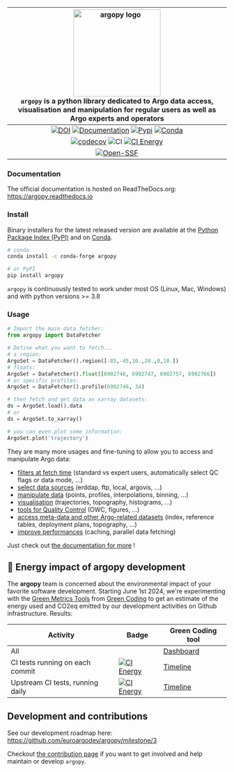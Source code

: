 | <img src="https://raw.githubusercontent.com/euroargodev/argopy/master/docs/_static/argopy_logo_long.png" alt="argopy logo" width="200"/><br>``argopy`` is a python library dedicated to Argo data access, visualisation and manipulation for regular users as well as Argo experts and operators |
|:------------------------------------------------------------------------------------------------------------------------------------------------------------------------------------------------------------------------------------------------------------------------------------------------:|
|                                                         [![DOI][joss-badge]][joss-link] [![Documentation][rtd-badge]][rtd-link] [![Pypi][pip-badge]][pip-link] [![Conda][conda-badge]][conda-link]                                                          |
|                                                                                                                 [![codecov][cov-badge]][conda-link]  ![CI][ci-badge] [![CI Energy][ci-energy-badge]][ci-energy-link]                                                                                                                  |
| [![Open-SSF][ossf-badge]][ossf-link] |

[joss-badge]: https://img.shields.io/badge/DOI-10.21105%2Fjoss.02425-brightgreen
[joss-link]: https://dx.doi.org/10.21105/joss.02425
[ci-badge]: https://github.com/euroargodev/argopy/actions/workflows/pytests.yml/badge.svg
[cov-badge]: https://codecov.io/gh/euroargodev/argopy/branch/master/graph/badge.svg
[cov-link]: https://codecov.io/gh/euroargodev/argopy
[rtd-badge]: https://img.shields.io/readthedocs/argopy?logo=readthedocs
[rtd-link]: https://argopy.readthedocs.io/en/latest/?badge=latest
[pip-badge]: https://img.shields.io/pypi/v/argopy
[pip-link]: https://pypi.org/project/argopy/
[conda-badge]: https://img.shields.io/conda/vn/conda-forge/argopy?logo=anaconda
[conda-link]: https://anaconda.org/conda-forge/argopy

[ossf-badge]: https://www.bestpractices.dev/projects/5939/badge
[ossf-link]: https://www.bestpractices.dev/projects/5939


### Documentation

The official documentation is hosted on ReadTheDocs.org: https://argopy.readthedocs.io

### Install

Binary installers for the latest released version are available at the [Python Package Index (PyPI)](https://pypi.org/project/argopy/) and on [Conda](https://anaconda.org/conda-forge/argopy).

```bash
# conda
conda install -c conda-forge argopy
````
```bash
# or PyPI
pip install argopy
````

``argopy`` is continuously tested to work under most OS (Linux, Mac, Windows) and with python versions >= 3.8

### Usage

```python
# Import the main data fetcher:
from argopy import DataFetcher
```
```python
# Define what you want to fetch... 
# a region:
ArgoSet = DataFetcher().region([-85,-45,10.,20.,0,10.])
# floats:
ArgoSet = DataFetcher().float([6902746, 6902747, 6902757, 6902766])
# or specific profiles:
ArgoSet = DataFetcher().profile(6902746, 34)
```
```python
# then fetch and get data as xarray datasets:
ds = ArgoSet.load().data
# or
ds = ArgoSet.to_xarray()
```
```python
# you can even plot some information:
ArgoSet.plot('trajectory')    
```

They are many more usages and fine-tuning to allow you to access and manipulate Argo data:
- [filters at fetch time](https://argopy.readthedocs.io/en/latest/user_mode.html) (standard vs expert users, automatically select QC flags or data mode, ...)
- [select data sources](https://argopy.readthedocs.io/en/latest/data_sources.html) (erddap, ftp, local, argovis, ...)
- [manipulate data](https://argopy.readthedocs.io/en/latest/data_manipulation.html) (points, profiles, interpolations, binning, ...)
- [visualisation](https://argopy.readthedocs.io/en/latest/visualisation.html) (trajectories, topography, histograms, ...)
- [tools for Quality Control](https://argopy.readthedocs.io/en/latest/data_quality_control.html) (OWC, figures, ...)
- [access meta-data and other Argo-related datasets](https://argopy.readthedocs.io/en/latest/metadata_fetching.html) (index, reference tables, deployment plans, topography, ...)
- [improve performances](https://argopy.readthedocs.io/en/latest/performances.html) (caching, parallel data fetching)

Just check out [the documentation for more](https://argopy.readthedocs.io) ! 

## 🌿 Energy impact of **argopy** development

[ci-energy-badge]: https://api.green-coding.berlin/v1/ci/badge/get?repo=euroargodev/argopy&branch=master&workflow=22344160
[ci-energy-link]: https://metrics.green-coding.io/ci.html?repo=euroargodev/argopy&branch=master&workflow=22344160

[ci-energy-badge-upstream]: https://api.green-coding.berlin/v1/ci/badge/get?repo=euroargodev/argopy&branch=master&workflow=25052179
[ci-energy-link-upstream]: https://metrics.green-coding.io/ci.html?repo=euroargodev/argopy&branch=master&workflow=25052179

The **argopy** team is concerned about the environmental impact of your favorite software development. Starting June 1st 2024, we're experimenting with the [Green Metrics Tools](https://metrics.green-coding.io) from [Green Coding](https://www.green-coding.io/) to get an estimate of the energy used and CO2eq emitted by our development activities on Github infrastructure. Results:

| Activity                         | Badge                                                              | Green Coding tool                                                                                                                           |
|----------------------------------|--------------------------------------------------------------------|---------------------------------------------------------------------------------------------------------------------------------------------|
| All                              |                                                                    | [Dashboard](https://metrics.green-coding.io/carbondb-lists.html?project_uuid=a5c7557d-f668-482b-b740-b87d0bbf5b6d)                          |
| CI tests running on each commit  | [![CI Energy][ci-energy-badge]][ci-energy-link]                   | [Timeline](https://metrics.green-coding.io/ci.html?repo=euroargodev/argopy&amp;amp;branch=master&amp;amp;workflow=22344160)                 |
| Upstream CI tests, running daily | [![CI Energy][ci-energy-badge-upstream]][ci-energy-link-upstream] | [Timeline](https://metrics.green-coding.io/ci.html?repo=euroargodev/argopy&amp;amp;amp;amp;branch=master&amp;amp;amp;amp;workflow=25052179) |



## Development and contributions 

See our development roadmap here: https://github.com/euroargodev/argopy/milestone/3

Checkout [the contribution page](https://argopy.readthedocs.io/en/latest/contributing.html) if you want to get involved and help maintain or develop ``argopy``.
